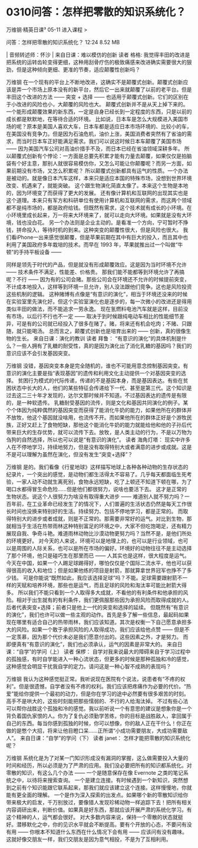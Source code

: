 # 0310问答：怎样把零散的知识系统化？


万维钢·精英日课³
05-11
进入课程 >

问答：怎样把零散的知识系统化？
12:24 8.52 MB

| 音频转述师：怀沙 |
来自日课：难以模仿的创新
读者 格格:
我觉得丰田的改进是把系统的运转齿轮变得更细，这种用刮骨疗伤的极致痛感来改进确实需要很大的狠劲，但是这种倾向更细、更准的节奏，适应颠覆性创新吗？

万维钢
在一个现有的平台上不断地改进，这确实不是颠覆式创新。颠覆式创新应该是弄一个市场上原本没有的新平台，然后它一出来就颠覆了以前的老平台。但是丰田这个改进的方法 —— 突变 + 选择 —— 也适用于颠覆式创新。它们的区别在于小改进的风险也小，大颠覆的风险也大。
颠覆式创新并不是从天上掉下来的。一个能形成颠覆效果的新东西，一定是自身已经长到一定程度的东西，只是以前的成长都是默默地，在等待合适的环境。
比如说，日本车是怎么大规模进入美国市场的呢？原本是美国人喜欢大车，日本车都是适应日本市场环境的、比较小的车，在美国没有竞争力。但是因为石油危机，油价上涨，美国消费者突然有了省油的需求，而当时日本车正好能满足需求。我们可以说这时候日本车颠覆了美国市场 —— 因为美国汽车公司对高油价措手不及，而日本已经在省油领域深耕多年。
所以颠覆式创新有个悖论：一方面是总要先积累才能有力量去颠覆，如果仅仅是拍脑袋有个好主意，那别人就很容易模仿你，又怎么可能让你颠覆呢？而另一方面，如果前期没有市场，又怎么积累呢？
所以颠覆式创新都具有运气的性质。一个办法是被动的。就是像日本汽车这样，本来只是适应本国的特殊市场，没想到世界环境改变、机遇来了，就能突破。
这个跟生物演化简直太像了。本来这个生物是本地的，因为环境变了而获得了更大的发展。
还有像计算机和互联网的出现其实也是这个道理。本来只有军方和科研单位有使用计算机和互联网的需求，而这两个领域都不是纯市场的，都是政府给钱。但既然有需求，这个技术就有成长的小环境。在小环境里成长起来，万一将来大环境来了，就可以走向大环境。如果就是没有大环境，钱也没白花。
另一个办法则是企业主动的。是看准一个方向，宁可暂时不挣钱，拼命投入，等待时机的到来。这种突变的颠覆性很大，但是风险也很大。
我们看iPhone一出来感觉很颠覆，但是苹果前期在其中有巨大的投入，而且其中也利用了美国政府多年栽培的技术。而早在 1993 年，苹果就推出过一个叫做“牛顿”的手持平板设备 ——

同样是领先于时代的产品，但是就没有形成颠覆效应。这是因为当时环境不允许 —— 技术条件不满足，性能差、价格贵。
那我们能不能都等到环境允许了再搞呢？不行 —— 因为有的公司会赌。那些公司会在环境还不允许的时候提前突变，不计成本地投入，这样等到环境一旦允许，别人没法跟他们竞争。这也是风险投资这些机制的逻辑。
这种赌博有点像是“有意识的演化”，相当于环境还没来的时候在实验室里先演化好。但这个实验室演化也是逐步的，每一次微小的改进还是得用类似丰田的做法，而不能追求一劳永逸。
现在氢燃料电池汽车就是这样，目前没有市场，以后行不行也不一定 —— 取决于到时候跟纯电动车相比的性能细节差异，可是有的公司就已经投入了很多在赌了。赌，将来还有机会吃肉；不赌、只跟随，就只能喝汤。
总而言之，颠覆式创新也是培育出来的 —— 创新，真的很像生物的生长。
来自日课：演化的教训
读者 拜鲁：
“有意识的演化”的具体机制是什么？一些人拥有了乳糖的耐受性，真的是因为演化出了消化乳糖的基因吗？我们的意识应该不会引发基因突变。

万维钢
没错，基因突变本身是完全随机的，谁也不可能用意念控制基因突变。有意识的演化主要是指“表现基因”的遗传和利用文化主动提供一个对基因突变的选择。
贫困行为模式的代际传递，传递的不是基因本身，而是基因表达。有些在贫困状态中长大的人，他们的某些特征会传递给下一代、甚至是第三代。这个知识是过去这二三十年才发现的，达尔文那时候并不知道。不过基因表达的遗传是有限的，是一种软遗传。
乳糖耐受基因的流传，则是文化和基因共同演化的例子。某个个体因为纯粹偶然的基因突变而获得了能消化牛奶的能力，如果他所在的群体并不放牧，他这个基因就没啥用，也流传不开。而如果他所在的群体正好是个游牧民族，正好又赶上了食物短缺，那他这个能消化牛奶的能力就能给他和他的子孙后代带来巨大的生存优势，就可以流传下去。放牧，是人类主动的行为，不是以万物为刍狗的自然选择，所以也可以说是“有意识的演化”。
读者 海角灯塔：
现实中许多人在不停地学习，持续地努力，但是没有取得特别大或者满意的进步或成就。这是不是可以理解为虽然在演化，但没有发生“突变+选择”？

万维钢
是的。我们看像《行星地球》这样描写地球上各种各种动物的生存状态的纪录片，一个突出的感觉，是动物们都生活得太不容易了。几乎每天都面临生死考验，一家人动不动就生离死别，食物永远短缺，吃了上顿还不知道下顿在哪，为了喝口水都得冒生命危险……但是他们都很努力，说啥也要活下去。
这才是正常的生物状态。说这个人很努力为啥没有取得重大进步 —— 难道别人就不努力吗？一百年前，在工业革命已经发生了的情况下，人们普遍的生活状态仍然是每天工作很长时间也没换来特别好的生活。持续努力、包括不停地学习，都是正常的。
而取得特别大的进步或者成就，则是不正常的。那需要非常好的运气。对比到生物，那就相当于生活在热带雨林这种特别富足的环境之中，大家不但吃饱喝足，还有精力展现自我、争奇斗艳。难道雨林动物比沙漠动物更努力吗？当然不是，是他们所处的环境更好。
对今天的人来说，环境可以是地理上的，也可以是行业领域，也可以是周围的人际关系，也可以是所在市场的偏好。环境好的动物往往不是主动选择了那个环境，他只是碰巧生在那里而已 —— 人其实也是这样，很大程度是运气。今天在中国，如果一个人踢足球踢得好，哪怕仅仅是个国际二流水平，他也可以获得很高的收入和地位；但是如果他练的项目是射箭，那就算拿世界冠军也挣不了多少钱。
可是你能说“既然如此，我应该选择足球”吗？不能。足球需要跟射箭不一样的天赋和培养环境，那些也是运气，而且足球的风险和淘汰率可能比射箭大得多。
所以我们不能只看到一个人取得多大成就，不看他的有利条件和他承担的风险。相对于出生就有的有利条件，我们更佩服那些因为承担风险而取得成就的人。后者代表突变+选择；前者只是他上一代的突变和选择的延续。
但既然有“有意识的演化”，我们也许可以做一些主观的动作。首先是多了解一些信息，最起码如果现在哪里有适合自己的热带雨林，我们应该知道。其次是权衡一下自己愿意承担多大的风险。如果一个敢于承担风险的人取得成功，我们应该给他点赞 —— 但是不一定羡慕，因为那个代价未必是我们愿意付出的。这些因素之外，才是努力。
而即便真有“有意识的演化”，我们也必须承认，运气的因素是非常大的。
来自日课：“自学”的学问（上）
读者 保椤：
自学对我来说最大的障碍来自于学习过程中的孤独感，有时自学能进入一种心流状态，但更多的时候是那种孤独和冷的感觉，这种感觉会明显干扰我自学的定力。请问这是一种心智不成熟的表现吗？

万维钢
我认为这种感觉挺正常。我听说现在医院有个说法，说患者有“不疼的权利”。但是很遗憾，自学者没有不疼的权利。我们应该把疼痛作为必要的代价。“热爱”能给你提供一个最初的动力，但是你在学习的途中必然要有很多艰苦的时刻。高手不是哄大的，这些时刻能把那些懦弱的、不行的人给淘汰掉。
不过有些心法可以帮你战胜这个孤独和冷的感觉。我以前听说一个有意思的建议是想象你是一个背负着国仇家恨的人。你为了复仇必须勤学苦练，你的目标是战胜敌人，拿回属于自己的东西。每当你感到孤独的时候，你可以想像，你的敌人正在干什么！你正在做的是憋个大招，将来让他目瞪口呆……正所谓“小成功需要朋友，大成功需要敌人”。
来自日课：“自学”的学问（下）
读者 janet：
怎样才能把零散的知识系统化呢？

万维钢
系统化是为了对某一门知识形成没有漏洞的掌握，这么做需要投入大量的时间和经历，所以必须是为了严肃的应用。我们没必要把所有的知识都系统化。对零散的知识，有这么几个办法 ——
一个是随意保存在像 Evernote 之类的笔记系统之中，以待将来搜索查询。
一个是建立连接。有时候遇到一个新知识，突然想到之前有个知识能跟它联系起来，那我们就应该建立这个连接。这样慢慢地，你就能有更全面的理解。
一个是作为深入探索的出发点。如果哪个新的零散知识给你带来极大的启发，千万别放过，要像猎人发现珍稀动物一样追踪下去！把所有相关内容调研出来，判断价值。如果真是好东西，那就应该开展严肃的系统化学习。有这个精神的人，运气都会很好。
对大多数内容来说，保持一个零散的状态就挺好。潜移默化之中，你的见识水平就会不断提高。要有个开放的心态，不要问有没有用 —— 你根本不知道什么东西在什么情况下会有用 —— 应该问有没有趣味。这就好像交朋友一样，我们交朋友是因为意气相投，不是为了互相利用。



